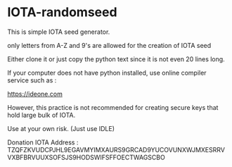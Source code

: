 # IOTA-randomseed

This is simple IOTA seed generator. 

only letters from A-Z and 9's are allowed for the creation of IOTA seed

Either clone it or just copy the python text since it is not even 20 lines long.

If your computer does not have python installed, use online compiler service such as :

https://ideone.com

However, this practice is not recommended for creating secure keys that hold large bulk of IOTA. 

Use at your own risk. (Just use IDLE)

Donation IOTA Address : TZQFZKVUDCPJHL9EGAVMYIMXAURS9GRCAD9YUCOVUNXWJMXESRRVVXBFBRVUUXSOFSJS9HODSWIFSFFOECTWAGSCBO


